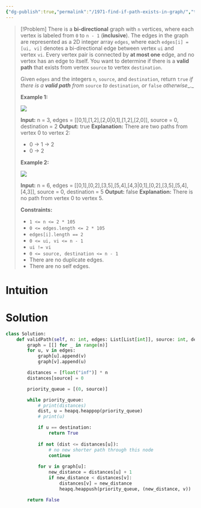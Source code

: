 ```yaml
---
{"dg-publish":true,"permalink":"/1971-find-if-path-exists-in-graph/","tags":["graph","dfs","bfs","unionFind"]}
---
```


>[!Problem]
>There is a **bi-directional** graph with `n` vertices, where each vertex is labeled from `0` to `n - 1` (**inclusive**). The edges in the graph are represented as a 2D integer array `edges`, where each `edges[i] = [ui, vi]` denotes a bi-directional edge between vertex `ui` and vertex `vi`. Every vertex pair is connected by **at most one** edge, and no vertex has an edge to itself.
> You want to determine if there is a **valid path** that exists from vertex `source` to vertex `destination`.
> 
> Given `edges` and the integers `n`, `source`, and `destination`, return `true` _if there is a **valid path** from_ `source` _to_ `destination`_, or_ `false` _otherwise__._
> 
> **Example 1:**
> 
> ![](https://assets.leetcode.com/uploads/2021/08/14/validpath-ex1.png)
> 
> **Input:** n = 3, edges = [[0,1],[1,2],[2,0\|0,1],[1,2],[2,0]], source = 0, destination = 2
> **Output:** true
> **Explanation:** There are two paths from vertex 0 to vertex 2:
> - 0 → 1 → 2
> - 0 → 2
> 
> **Example 2:**
> 
> ![](https://assets.leetcode.com/uploads/2021/08/14/validpath-ex2.png)
> 
> **Input:** n = 6, edges = [[0,1],[0,2],[3,5],[5,4],[4,3\|0,1],[0,2],[3,5],[5,4],[4,3]], source = 0, destination = 5
> **Output:** false
> **Explanation:** There is no path from vertex 0 to vertex 5.
> 
> **Constraints:**
> 
> - `1 <= n <= 2 * 105`
> - `0 <= edges.length <= 2 * 105`
> - `edges[i].length == 2`
> - `0 <= ui, vi <= n - 1`
> - `ui != vi`
> - `0 <= source, destination <= n - 1`
> - There are no duplicate edges.
> - There are no self edges.

# Intuition

# Solution
```python
class Solution:
    def validPath(self, n: int, edges: List[List[int]], source: int, destination: int) -> bool:
        graph = [[] for _ in range(n)]
        for u, v in edges:
            graph[u].append(v)
            graph[v].append(u)

        distances = [float("inf")] * n
        distances[source] = 0

        priority_queue = [(0, source)]

        while priority_queue:
            # print(distances)
            dist, u = heapq.heappop(priority_queue)
            # print(u)

            if u == destination:
                return True
            
            if not (dist <= distances[u]):
                # no new shorter path through this node
                continue
    
            for v in graph[u]:
                new_distance = distances[u] + 1
                if new_distance < distances[v]:
                    distances[v] = new_distance
                    heapq.heappush(priority_queue, (new_distance, v))

        return False
```